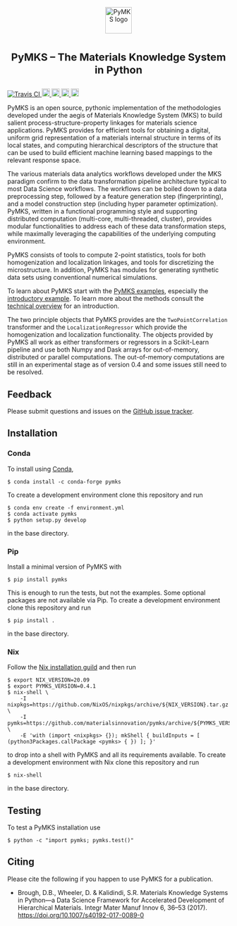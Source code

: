 <p align="center">
<img src="https://raw.githubusercontent.com/materialsinnovation/pymks/master/doc/pymks_logo.ico"
     height="60"
     alt="PyMKS logo"
     class="inline">
</p>

<h1> <p align="center"><sup><strong>
PyMKS &ndash; The Materials Knowledge System in Python
</strong></sup></p>
</h1>

<a href="https://travis-ci.org/materialsinnovation/pymks" target="_blank">
<img src="https://api.travis-ci.org/materialsinnovation/pymks.svg"
alt="Travis CI">
</a>
<a href="https://github.com/materialsinnovation/pymks/blob/master/LICENSE.md">
<img src="https://img.shields.io/badge/license-mit-blue.svg" alt="License" height="18">
</a>
<a href="http://pymks.readthedocs.io/en/latest/?badge=latest">
<img src="https://readthedocs.org/projects/pymks/badge/?version=latest" alt="Documentation Status" height="18">
</a>
<a href="https://pypi.python.org/pypi/pymks">
<img src="https://badge.fury.io/py/pymks.svg" alt="PyPI version" height="18">
</a>
<a href="https://circleci.com/gh/materialsinnovation/pymks">
<img src="https://circleci.com/gh/materialsinnovation/pymks.svg?style=shield" alt="Circle CI" height="18">
</a>


PyMKS is an open source, pythonic implementation of the methodologies
developed under the aegis of Materials Knowledge System (MKS) to build
salient process-structure-property linkages for materials science applications.
PyMKS provides for efficient tools for obtaining a digital, uniform grid representation
of a materials internal structure in terms of its local states, and computing hierarchical
descriptors of the structure that can be used to build efficient machine
learning based mappings to the relevant response space.


The various materials data analytics workflows developed under the MKS paradigm confirm to
the data transformation pipeline architecture typical to most Data Science workflows. The workflows
can be boiled down to a data preprocessing step, followed by a feature generation step (fingerprinting),
and a model construction step (including hyper parameter optimization). PyMKS, written in a functional
programming style and supporting distributed computation (multi-core, multi-threaded, cluster), provides
modular functionalities to address each of these data transformation steps, while maximally leveraging
the capabilities of the underlying computing environment.


PyMKS consists of tools to compute 2-point statistics, tools for both homogenization
and localization linkages, and tools for discretizing the microstructure. In addition,
PyMKS has modules for generating synthetic data sets using conventional numerical
simulations.

To learn about PyMKS start with the [PyMKS examples](./index.ipynb),
especially the [introductory example](notebooks/intro.ipynb).
To learn more about the methods consult the
[technical overview](http://pymks.org/en/latest/rst/notebooks/tech_overview.html)
for an introduction.


The two principle objects that PyMKS provides are the
`TwoPointCorrelation` transformer and the `LocalizationRegressor`
which provide the homogenization and localization functionality. The
objects provided by PyMKS all work as either transformers or
regressors in a Scikit-Learn pipeline and use both Numpy and Dask
arrays for out-of-memory, distributed or parallel computations. The
out-of-memory computations are still in an experimental stage as of
version 0.4 and some issues still need to be resolved.

## Feedback

Please submit questions and issues on the [GitHub issue
tracker](https://github.com/materialsinnovation/pymks/issues).

## Installation

### Conda

To install using [Conda][conda],

    $ conda install -c conda-forge pymks

To create a development environment clone this repository and run

    $ conda env create -f environment.yml
    $ conda activate pymks
    $ python setup.py develop

in the base directory.

### Pip

Install a minimal version of PyMKS with

    $ pip install pymks

This is enough to run the tests, but not the examples. Some optional
packages are not available via Pip. To create a development
environment clone this repository and run

    $ pip install .

in the base directory.

### Nix

Follow the [Nix installation
guild](https://nixos.org/nix/manual/#chap-quick-start) and then run

    $ export NIX_VERSION=20.09
    $ export PYMKS_VERSION=0.4.1
    $ nix-shell \
        -I nixpkgs=https://github.com/NixOS/nixpkgs/archive/${NIX_VERSION}.tar.gz \
        -I pymks=https://github.com/materialsinnovation/pymks/archive/${PYMKS_VERSION}.tar.gz \
        -E 'with (import <nixpkgs> {}); mkShell { buildInputs = [ (python3Packages.callPackage <pymks> { }) ]; }'

to drop into a shell with PyMKS and all its requirements available. To
create a development environment with Nix clone this repository and
run

    $ nix-shell

in the base directory.

## Testing

To test a PyMKS installation use

    $ python -c "import pymks; pymks.test()"

## Citing

Please cite the following if you happen to use PyMKS for a
publication.

 - Brough, D.B., Wheeler, D. & Kalidindi, S.R. Materials Knowledge
   Systems in Python—a Data Science Framework for Accelerated
   Development of Hierarchical Materials. Integr Mater Manuf Innov 6,
   36–53 (2017). https://doi.org/10.1007/s40192-017-0089-0

[conda]: https://docs.conda.io/en/latest/
